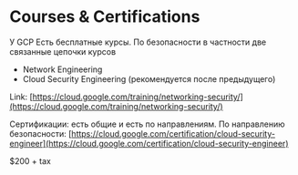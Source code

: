 # Courses & Certifications

У GCP Есть бесплатные курсы. По безопасности в частности две связанные цепочки курсов

* Network Engineering
* Cloud Security Engineering (рекомендуется после предыдущего)

Link: [https://cloud.google.com/training/networking-security/](https://cloud.google.com/training/networking-security/)

Сертификации: есть общие и есть по направлениям. По направлению безопасности: [https://cloud.google.com/certification/cloud-security-engineer](https://cloud.google.com/certification/cloud-security-engineer)

$200 + tax
